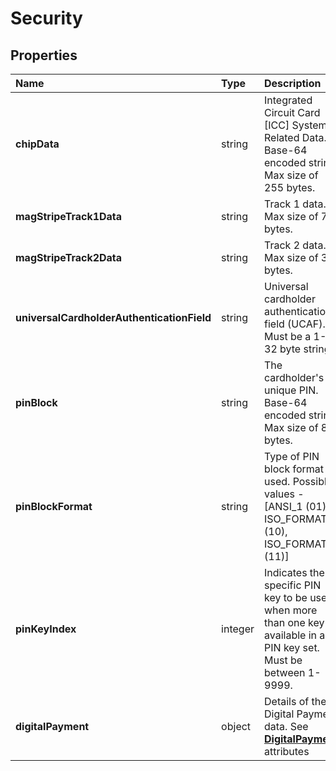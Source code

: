 # Security

## Properties <a name="properties"></a>

| Name | Type | Description | Notes |
| :--- | :--- | :---------- | :---- |
| **chipData** | string | Integrated Circuit Card [ICC] System-Related Data. Base-64 encoded string. Max size of 255 bytes. | Optional |
| **magStripeTrack1Data** | string | Track 1 data. Max size of 76 bytes. | Optional |
| **magStripeTrack2Data** | string | Track 2 data. Max size of 37 bytes. | Optional |
| **universalCardholderAuthenticationField** | string | Universal cardholder authentication field (UCAF). Must be a 1-32 byte string. | Optional |
| **pinBlock** | string | The cardholder's unique PIN. Base-64 encoded string. Max size of 8 bytes. | Optional |
| **pinBlockFormat** | string | Type of PIN block format used. Possible values - [ANSI_1 (01), ISO_FORMAT_0 (10), ISO_FORMAT_1 (11)] | Optional |
| **pinKeyIndex** | integer | Indicates the specific PIN key to be used when more than one key is available in a PIN key set. Must be between 1-9999. | Optional |
| **digitalPayment** | object | Details of the Digital Payment data. See [**DigitalPayment**](DigitalPayment.md) attributes| Optional |